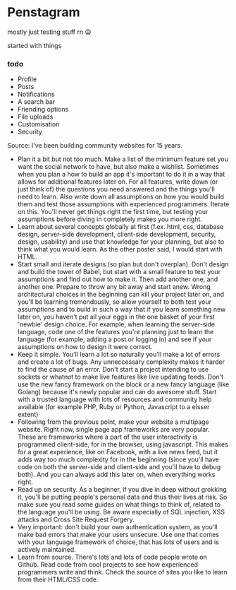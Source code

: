 # Penstagram
mostly just testing stuff rn
😩


started with things


### todo
- Profile
- Posts
- Notifications
- A search bar
- Friending options
- File uploads
- Customisation
- Security


Source: I've been building community websites for 15 years.

- Plan it a bit but not too much. Make a list of the minimum feature set you want the social network to have, but also make a wishlist. Sometimes when you plan a how to build an app it's important to do it in a way that allows for additional features later on. For all features, write down (or just think of) the questions you need answered and the things you'll need to learn. Also write down all assumptions on how you would build them and test those assumptions with experienced programmers. Iterate on this. You'll never get things right the first time, but testing your assumptions before diving in completely makes you more right.
- Learn about several concepts globally at first (f.ex. html, css, database design, server-side development, client-side development, security, design, usability) and use that knowledge for your planning, but also to think what you would learn. As the other poster said, I would start with HTML.
- Start small and iterate designs (so plan but don't overplan). Don't design and build the tower of Babel, but start with a small feature to test your assumptions and find out how to make it. Then add another one, and another one. Prepare to throw any bit away and start anew. Wrong architectural choices in the beginning can kill your project later on, and you'll be learning tremendously, so allow yourself to both test your assumptions and to build in such a way that if you learn something new later on, you haven't put all your eggs in the one basket of your first 'newbie' design choice. For example, when learning the server-side language, code one of the features you're planning just to learn the language (for example, adding a post or logging in) and see if your assumptions on how to design it were correct.
- Keep it simple. You'll learn a lot so naturally you'll make a lot of errors and create a lot of bugs. Any unneccessary complexity makes it harder to find the cause of an error. Don't start a project intending to use sockets or whatnot to make live features like live updating feeds. Don't use the new fancy framework on the block or a new fancy language (like Golang) because it's newly popular and can do awesome stuff. Start with a trusted language with lots of resources and community help available (for example PHP, Ruby or Python, Javascript to a elsser extent)
- Following from the previous point, make your website a multipage website. Right now, single page app frameworks are very popular. These are frameworks where a part of the user interactivity is programmed client-side, for in the browser, using javascript. This makes for a great experience, like on Facebook, with a live news feed, but it adds way too much complexity for in the beginning (since you'll have code on both the server-side and client-side and you'll have to debug both). And you can always add this later on, when everything works right.
- Read up on security. As a beginner, if you dive in deep without grokking it, you'll be putting people's personal data and thus their lives at risk. So make sure you read some guides on what things to think of, related to the language you'll be using. Be aware especially of SQL injection, XSS attacks and Cross Site Request Forgery.
- Very important: don't build your own authentication system, as you'll make bad errors that make your users unsecure. Use one that comes with your language framework of choice, that has lots of users and is actively maintained.
- Learn from source. There's lots and lots of code people wrote on Github. Read code from cool projects to see how experienced programmers write and think. Check the source of sites you like to learn from their HTML/CSS code.
